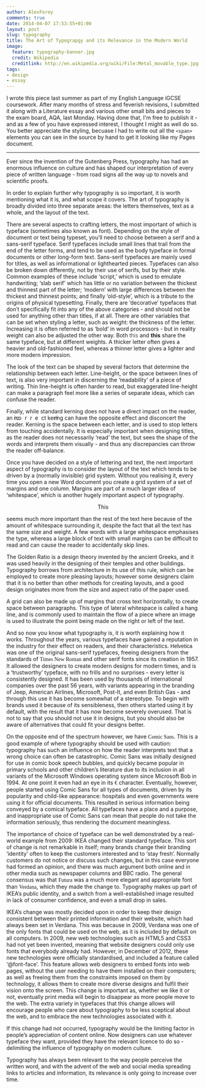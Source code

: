 ```yaml
---
author: AlexForey
comments: true
date: 2014-04-07 17:53:55+01:00
layout: post
slug: typography
title: The Art of Typograpgy and its Relevance in the Modern World	
image:
  feature: typography-banner.jpg
  credit: Wikipedia
  creditlink: http://en.wikipedia.org/wiki/File:Metal_movable_type.jpg
tags:
- design
- essay
---
```


I wrote this piece last summer as part of my English Language iGCSE coursework. After many months of stress and feverish revisions, I submitted it along with a Literature essay and various other small bits and pieces to the exam board, AQA, last Monday. Having done that, I'm free to publish it - and as a few of you have expressed interest, I thought I might as well do so. You better appreciate the styling, becuase I had to write out all the `<span>` elements you can see in the source by hand to get it looking like my Pages document.

---

Ever since the invention of the Gutenberg Press, typography has had an enormous influence on culture and has shaped our interpretation of every piece of written language - from road signs all the way up to novels and scientific proofs.

In order to explain further why typography is so important, it is worth mentioning what it is, and what scope it covers. The art of typography is broadly divided into three separate areas: the letters themselves, text as a whole, and the layout of the text. 

There are several aspects to crafting letters, the most important of which is typeface (sometimes also known as font). Depending on the style of document or text being typeset, you’ll need to choose between a serif and a sans-serif typeface. Serif typefaces include small lines that trail from the end of the letter forms, and tend to be used as the body typeface in formal documents or other long-form text. Sans-serif typefaces are mainly used for titles, as well as informational or lighthearted pieces. Typefaces can also be broken down differently, not by their use of serifs, but by their style. Common examples of these include ‘script,’ which is used to emulate handwriting; ‘slab serif’ which has little or no variation between the thickest and thinnest part of the letter; ‘modern’ with large differences between the thickest and thinnest points; and finally ‘old-style’, which is a tribute to the origins of physical typesetting. Finally, there are ‘decorative’ typefaces that don’t specifically fit into any of the above categories - and should not be used for anything other than titles, if at all. There are other variables that can be set when styling a letter, such as weight: the thickness of the letter. Increasing it is often referred to as ‘bold’ in word processors - but in reality weight can also be adjusted the other way. Both <span style="font-weight: 300">this</span> and <span style="font-weight: 700">this</span> share the same typeface, but at different weights. A thicker letter often gives a heavier and old-fashioned feel, whereas a thinner letter gives a lighter and more modern impression.

The look of the text can be shaped by several factors that determine the relationship between each letter. Line-height, or the space between lines of text, is also very important in discerning the ‘readability’ of a piece of writing. Thin line-height is often harder to read, but exaggerated line-height can make a paragraph feel more like a series of separate ideas, which can confuse the reader.

Finally, while standard kerning does not have a direct impact on the reader, an <span style="letter-spacing: -3px">inco</span><span style="letter-spacing: 8px"> rre</span>ct ke<span style="letter-spacing: -3px">rni</span>ng can have the opposite effect and disconcert the reader. Kerning is the space between each letter, and is used to stop letters from touching accidentally. It is especially important when designing titles, as the reader does not necessarily ‘read’ the text, but sees the shape of the words and interprets them visually - and thus any discrepancies can throw the reader off-balance.

Once you have decided on a style of lettering and text, the next important aspect of typography is to consider the layout of the text which tends to be driven by a (normally invisible) grid system. Without you realising it, every time you open a new Word document you create a grid system of a set of margins and one column. Margins are part of a much larger idea of ‘whitespace’, which is another hugely important aspect of typography.

<p style="text-align: center">This</p>

seems much more important than the rest of the text here because of the amount of whitespace surrounding it, despite the fact that all the text has the same size and weight. A few words with a large whitespace emphasises the type, whereas a large block of text with small margins can be difficult to read and can cause the reader to accidentally skip lines.

The Golden Ratio is a design theory invented by the ancient Greeks, and it was used heavily in the designing of their temples and other buildings. Typography borrows from architecture in its use of this rule, which can be employed to create more pleasing layouts; however some designers claim that it is no better than other methods for creating layouts, and a good design originates more from the size and aspect ratio of the paper used.

A grid can also be made up of margins that cross text horizontally, to create space between paragraphs. This type of lateral whitespace is called a hang line, and is commonly used to maintain the flow of a piece where an image is used to illustrate the point being made on the right or left of the text.

And so now you know what typography is, it is worth explaining how it works. Throughout the years, various typefaces have gained a reputation in the industry for their effect on readers, and their characteristics. <span style="font-family: Helvetica">Helvetica</span> was one of the original sans-serif typefaces, freeing designers from the standards of <span style="font-family: Times New Roman">Times New Roman</span> and other serif fonts since its creation in 1957. It allowed the designers to create modern designs for modern times, and is a ‘trustworthy’ typeface, with no frills and no surprises - every letter is consistently designed. It has been used by thousands of international companies over the past 56 years, with variants appearing in the branding of Jeep, American Airlines, Microsoft, Post-It, and even British Gas - and through this use it has become somewhat of a stereotype. To begin with brands used it because of its sensibleness, then others started using it by default, with the result that it has now become severely overused. That is not to say that you should not use it in designs, but you should also be aware of alternatives that could fit your designs better.

On the opposite end of the spectrum however, we have <span style="font-family: Comic Sans, Comic Sans MS">Comic Sans</span>. This is a good example of where typography should be used with caution: typography has such an influence on how the reader interprets text that a wrong choice can often be catastrophic. Comic Sans was initially designed for use in comic book speech bubbles, and quickly became popular in primary schools and other children’s literature due to its inclusion in all variants of the Microsoft Windows operating system since Microsoft Bob in 1994. At one point it even had an eye in its <span style="font-family: Comic Sans, Comic Sans MS">€</span> character. Eventually, however, people started using Comic Sans for all types of documents, driven by its popularity and child-like appearance: hospitals and even governments were using it for official documents. This resulted in serious information being conveyed by a comical typeface. All typefaces have a place and a purpose, and inappropriate use of Comic Sans can mean that people do not take the information seriously, thus rendering the document meaningless.

The importance of choice of typeface can be well demonstrated by a real-world example from 2009: IKEA changed their standard typeface. This sort of change is not remarkable in itself; many brands change their branding ‘identity’ often to keep the customers interested and to ‘stay fresh’. Normally customers do not notice or discuss such changes, but in this case everyone had formed an opinion, and there was much argument both online and in other media such as newspaper columns and BBC radio. The general consensus was that <span style="font-family: Futura">Futura</span> was a much more elegant and appropriate font than <span style="font-family: Verdana">Verdana</span>, which they made the change to. Typography makes up part of IKEA’s public identity, and a switch from a well-established image resulted in lack of consumer confidence, and even a small drop in sales.

IKEA’s change was mostly decided upon in order to keep their design consistent between their printed information and their website, which had always been set in Verdana. This was because in 2009, Verdana was one of the only fonts that could be used on the web, as it is included by default on all computers. In 2009, new web technologies such as HTML5 and CSS3 had not yet been invented, meaning that website designers could only use fonts that everybody already had. However, in December of 2012, these new technologies were officially standardised, and included a feature called ‘@font-face’. This feature allows web designers to embed fonts into web pages, without the user needing to have them installed on their computers; as well as freeing them from the constraints imposed on them by technology, it allows them to create more diverse designs and fulfil their vision onto the screen. This change is important as, whether we like it or not, eventually print media will begin to disappear as more people move to the web. The extra variety in typefaces that this change allows will encourage people who care about typography to be less sceptical about the web, and to embrace the new technologies associated with it.

If this change had not occurred, typography would be the limiting factor in people’s appreciation of content online. Now designers can use whatever typeface they want, provided they have the relevant licence to do so - delimiting the influence of typography on modern culture.

Typography has always been relevant to the way people perceive the written word, and with the advent of the web and social media spreading links to articles and information, its relevance is only going to increase over time.